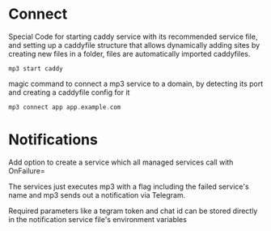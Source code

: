 # Connect
Special Code for starting caddy service with its recommended service file, and setting up a caddyfile structure that 
allows dynamically adding sites by creating new files in a folder, files are automatically imported caddyfiles.
```shell
mp3 start caddy
```

magic command to connect a mp3 service to a domain, by detecting its port and creating a caddyfile config for it

```go
mp3 connect app app.example.com
```

# Notifications

Add option to create a service which all managed services call with  OnFailure=

The services just executes mp3 with a flag including the failed service's name and mp3 sends out a notification via Telegram.

Required parameters like a tegram token and chat id can be stored directly in the notification service file's environment variables
